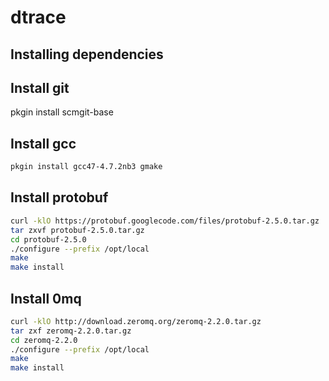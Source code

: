 dtrace
======

Installing dependencies
-----------------------

Install git
-----------
pkgin install scmgit-base

Install gcc
-----------
```bash
pkgin install gcc47-4.7.2nb3 gmake
```

Install protobuf
----------------
```bash
curl -klO https://protobuf.googlecode.com/files/protobuf-2.5.0.tar.gz
tar zxvf protobuf-2.5.0.tar.gz
cd protobuf-2.5.0
./configure --prefix /opt/local
make
make install
```

Install 0mq
-----------
```bash
curl -klO http://download.zeromq.org/zeromq-2.2.0.tar.gz
tar zxf zeromq-2.2.0.tar.gz
cd zeromq-2.2.0
./configure --prefix /opt/local
make
make install
```
